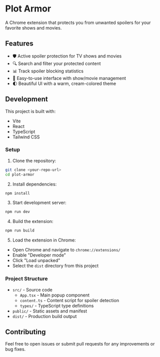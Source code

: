 # Plot Armor

A Chrome extension that protects you from unwanted spoilers for your favorite shows and movies.

## Features

- 🛡️ Active spoiler protection for TV shows and movies
- 🔍 Search and filter your protected content
- 📊 Track spoiler blocking statistics
- 🎯 Easy-to-use interface with show/movie management
- 🌓 Beautiful UI with a warm, cream-colored theme

## Development

This project is built with:
- Vite
- React
- TypeScript
- Tailwind CSS

### Setup

1. Clone the repository:
```bash
git clone <your-repo-url>
cd plot-armor
```

2. Install dependencies:
```bash
npm install
```

3. Start development server:
```bash
npm run dev
```

4. Build the extension:
```bash
npm run build
```

5. Load the extension in Chrome:
- Open Chrome and navigate to `chrome://extensions/`
- Enable "Developer mode"
- Click "Load unpacked"
- Select the `dist` directory from this project

### Project Structure

- `src/` - Source code
  - `App.tsx` - Main popup component
  - `content.ts` - Content script for spoiler detection
  - `types/` - TypeScript type definitions
- `public/` - Static assets and manifest
- `dist/` - Production build output

## Contributing

Feel free to open issues or submit pull requests for any improvements or bug fixes.

